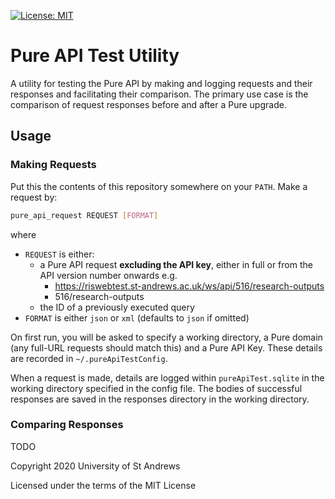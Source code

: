 [![License: MIT](https://img.shields.io/badge/License-MIT-yellow.svg)](https://opensource.org/licenses/MIT)

# Pure API Test Utility

A utility for testing the Pure API by making and logging requests and their
responses and facilitating their comparison. The primary use case is the
comparison of request responses before and after a Pure upgrade.

## Usage

### Making Requests

Put this the contents of this repository somewhere on your `PATH`. Make a
request by:

```bash
pure_api_request REQUEST [FORMAT]
```

where

- `REQUEST` is either:
  - a Pure API request **excluding the API key**, either in full or from the
API version number onwards e.g.
    - https://riswebtest.st-andrews.ac.uk/ws/api/516/research-outputs
    - 516/research-outputs
  - the ID of a previously executed query
- `FORMAT` is either `json` or `xml` (defaults to `json` if omitted)

On first run, you will be asked to specify a working directory, a Pure domain
(any full-URL requests should match this) and a Pure API Key. These details are
recorded in `~/.pureApiTestConfig`.

When a request is made, details are logged within `pureApiTest.sqlite` in the
working directory specified in the config file. The bodies of successful
responses are saved in the responses directory in the working directory.

### Comparing Responses

TODO

Copyright 2020 University of St Andrews

Licensed under the terms of the MIT License
